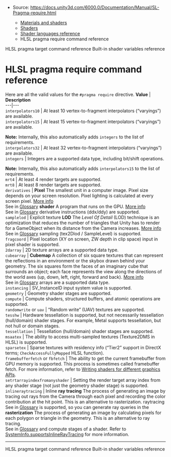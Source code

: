 * Source: https://docs.unity3d.com/6000.0/Documentation/Manual/SL-Pragma-require.html

  * [Materials and shaders](https://docs.unity3d.com/6000.0/Documentation/Manual/materials-and-shaders.html)
  * [Shaders](https://docs.unity3d.com/6000.0/Documentation/Manual/Shaders.html)
  * [Shader languages reference](https://docs.unity3d.com/6000.0/Documentation/Manual/shaders-reference.html)
  * HLSL pragma require command reference


[](https://docs.unity3d.com/6000.0/Documentation/Manual/SL-Pragma-target.html)
HLSL pragma target command reference
[](https://docs.unity3d.com/6000.0/Documentation/Manual/SL-UnityShaderVariables.html)
Built-in shader variables reference
# HLSL pragma require command reference
Here are all the valid values for the `#pragma require` directive.
**Value** | **Description**  
---|---  
`interpolators10` | At least 10 vertex-to-fragment interpolators (“varyings”) are available.  
`interpolators15` | At least 15 vertex-to-fragment interpolators (“varyings”) are available.  
  
**Note:** Internally, this also automatically adds `integers` to the list of requirements.  
`interpolators32` | At least 32 vertex-to-fragment interpolators (“varyings”) are available.  
`integers` | Integers are a supported data type, including bit/shift operations.  
  
**Note:** Internally, this also automatically adds `interpolators15` to the list of requirements.  
`mrt4` | At least 4 render targets are supported.  
`mrt8` | At least 8 render targets are supported.  
`derivatives` |  **Pixel** The smallest unit in a computer image. Pixel size depends on your screen resolution. Pixel lighting is calculated at every screen pixel. [More info](https://docs.unity3d.com/6000.0/Documentation/Manual/ShadowPerformance.html)  
See in [Glossary](https://docs.unity3d.com/6000.0/Documentation/Manual/Glossary.html#pixel) **shader** A program that runs on the GPU. [More info](https://docs.unity3d.com/6000.0/Documentation/Manual/Shaders.html)  
See in [Glossary](https://docs.unity3d.com/6000.0/Documentation/Manual/Glossary.html#Shader) derivative instructions (ddx/ddy) are supported.  
`samplelod` | Explicit texture **LOD** The _Level Of Detail_ (LOD) technique is an optimization that reduces the number of triangles that Unity has to render for a GameObject when its distance from the Camera increases. [More info](https://docs.unity3d.com/6000.0/Documentation/Manual/LevelOfDetail.html)  
See in [Glossary](https://docs.unity3d.com/6000.0/Documentation/Manual/Glossary.html#LOD) sampling (tex2Dlod / SampleLevel) is supported.  
`fragcoord` | Pixel location (XY on screen, ZW depth in clip space) input in pixel shader is supported.  
`2darray` | 2D texture arrays are a supported data type.  
`cubearray` |  **Cubemap** A collection of six square textures that can represent the reflections in an environment or the skybox drawn behind your geometry. The six squares form the faces of an imaginary cube that surrounds an object; each face represents the view along the directions of the world axes (up, down, left, right, forward and back). [More info](https://docs.unity3d.com/6000.0/Documentation/Manual/class-Cubemap-landing.html)  
See in [Glossary](https://docs.unity3d.com/6000.0/Documentation/Manual/Glossary.html#Cubemap) arrays are a supported data type.  
`instancing` | SV_InstanceID input system value is supported.  
`geometry` | Geometry shader stages are supported.  
`compute` | Compute shaders, structured buffers, and atomic operations are supported.  
`randomwrite` or `uav` | “Random write” (UAV) textures are supported.  
`tesshw` | Hardware tessellation is supported, but not necessarily tessellation (hull/domain) shader stages. For example, Metal supports tessellation, but not hull or domain stages.  
`tessellation` | Tessellation (hull/domain) shader stages are supported.  
`msaatex` | The ability to access multi-sampled textures (Texture2DMS in HLSL) is supported.  
`sparsetex` | Sparse textures with residency info (“Tier2” support in DirectX terms; `CheckAccessFullyMapped` HLSL function).  
`framebufferfetch` or `fbfetch` | The ability to get the current framebuffer from GPU memory is supported. This process is sometimes called framebuffer fetch. For more information, refer to [Writing shaders for different graphics APIs](https://docs.unity3d.com/6000.0/Documentation/Manual/SL-PlatformDifferences.html).  
`setrtarrayindexfromanyshader` | Setting the render target array index from any shader stage (not just the geometry shader stage) is supported.  
`inlineraytracing` | Inline **ray tracing** The process of generating an image by tracing out rays from the Camera through each pixel and recording the color contribution at the hit point. This is an alternative to rasterization. raytracing  
See in [Glossary](https://docs.unity3d.com/6000.0/Documentation/Manual/Glossary.html#Raytracing) is supported, so you can generate ray queries in the **rasterization** The process of generating an image by calculating pixels for each polygon or triangle in the geometry. This is an alternative to ray tracing.  
See in [Glossary](https://docs.unity3d.com/6000.0/Documentation/Manual/Glossary.html#Rasterization) and compute stages of a shader. Refer to [SystemInfo.supportsInlineRayTracing](https://docs.unity3d.com/6000.0/Documentation/ScriptReference/SystemInfo-supportsInlineRayTracing.html) for more information.  
* * *
[](https://docs.unity3d.com/6000.0/Documentation/Manual/SL-Pragma-target.html)
HLSL pragma target command reference
[](https://docs.unity3d.com/6000.0/Documentation/Manual/SL-UnityShaderVariables.html)
Built-in shader variables reference
